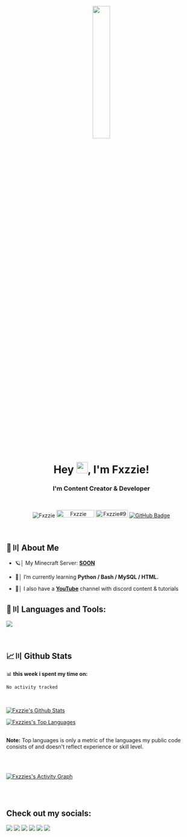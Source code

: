 <p align="center">
<a href="#"><img width="30%" height="auto" src="https://cdn.discordapp.com/attachments/985551183479463998/1001856009670758470/coding2.gif" height="175px"/></a>
</p>

<h1 align="center">Hey <img src="https://raw.githubusercontent.com/MartinHeinz/MartinHeinz/master/wave.gif" width="30px" height="30px">, I'm Fxzzie!</h1>
<h3 align="center">I'm Content Creator & Developer</h3>

<br>


<p align="center">
    <img src="https://img.shields.io/github/followers/Fxzzie?label=Github&logo=github&style=flat-square" alt="Fxzzie">
        <a href="https://youtube.com/Fxzzie"><img src="https://img.shields.io/youtube/channel/views/UCNUD9WiBMeg58gNa2EC_MGA?label=YouTube&logo=YouTube&style=flat-square" alt="Fxzzie" width="100" height="20"/></a>
    <a href="https://discord.gg/Fxzzie"><img src="https://img.shields.io/badge/Discord-7488cd?style=for-the-badge&logo=discord&logoColor=white" alt="Fxzzie#9999" width="85" height="20"/></a>
    <a href="https://github.com/Fxzzie?tab=followers"><img src="https://img.shields.io/github/followers/Fxzzie?label=Followers&style=social" alt="GitHub Badge"></a>
</p>



<br>

## 🔎〣 About Me

- 🪐│ My Minecraft Server: **[SOON](https://discord.gg/)**

- 🌱│ I’m currently learning **Python / Bash / MySQL / HTML.**

- 🎥│ I also have a **[YouTube](https://youtube.com/Fxzzie)** channel with discord content & tutorials

## 🚀〣 Languages and Tools:

![](https://skillicons.dev/icons?i=java,github,mysql,linux,bash,git,discord,bots,mongodb)

<br/>

## 📈〣 Github Stats

📊 **this week i spent my time on:**
<!--START_SECTION:waka-->

```txt
No activity tracked
```

<!--END_SECTION:waka-->

  <br/>
    <p float="above">
    <a href="https://github.com/Fxzzie/github-readme-stats"><img alt="Fxzzie's Github Stats" src="https://github-readme-stats.vercel.app/api?username=Fxzzie&show_icons=true&count_private=true&theme=react&hide_border=true&bg_color=0D1117" /></a>
    
  <a href="https://github.com/Fxzzie/github-readme-stats"><img alt="Fxzzies's Top Languages" src="https://github-readme-stats.vercel.app/api/top-langs/?username=Fxzzie&langs_count=8&count_private=true&layout=compact&theme=react&hide_border=true&bg_color=0D1117" /></a>
    </p>
    <br/>
  <b>Note:</b> Top languages is only a metric of the languages my public code consists of and doesn't reflect experience or skill level.

<br/>
<br/>

<p align="right">

<a href="https://github.com/Fxzzie/github-readme-activity-graph"><img alt="Fxzzies's Activity Graph" src="https://github-readme-activity-graph.vercel.app/graph?username=Fxzzie&bg_color=0D1117&color=5BCDEC&line=5BCDEC&point=FFFFFF&hide_border=true" /></a>

</p>

<br/>
<br/>

## Check out my socials:
<p align="left">

<a href = "https://youtube.com/Fxzzie"><img src="https://img.icons8.com/fluent/48/000000/youtube.png"/></a>
<a href = "https://twitch.tv/justFxzzie"><img src="https://img.icons8.com/fluent/48/000000/twitch.png"/></a>
<a href = "https://twitter.com/Fxzzie"><img src="https://img.icons8.com/fluent/48/000000/twitter.png"/></a>
<a href = "https://www.instagram.com/Fxzzie/"><img src="https://img.icons8.com/fluent/48/000000/instagram-new.png"/></a>
<a href = "https://www.reddit.com/Fxzzie/"><img src="https://img.icons8.com/fluent/48/000000/reddit.png"/></a>
<a href = "https://linktr.ee/Fxzzie"><img src="https://img.icons8.com/color/48/000000/linktree.png"/></a>

</p>
